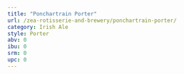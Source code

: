 ```yaml
---
title: "Ponchartrain Porter"
url: /zea-rotisserie-and-brewery/ponchartrain-porter/
category: Irish Ale
style: Porter
abv: 0
ibu: 0
srm: 0
upc: 0
---
```


